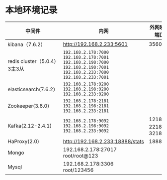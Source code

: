 # 本地环境记录






| 中间件                       | 内网                                                         | 外网映射端口 |
| ---------------------------- | ------------------------------------------------------------ | ------------ |
| kibana（7.6.2）              | http://192.168.2.233:5601                                    | 35601        |
| redis cluster（5.0.4）3主3从 | `192.168.2.178:7000 192.168.2.178:7001 192.168.2.198:7000 192.168.2.198:7001 192.168.2.233:7000 192.168.2.233:7001` |              |
| elasticsearch(7.6.2）        | `192.168.2.178:9200  192.168.2.198:9200 192.168.2.233:9200`  |              |
| Zookeeper(3.6.0)             | `192.168.2.178:2181  192.168.2.198:2181 192.168.2.233:2181`  |              |
| Kafka(2.12-2.4.1)            | `192.168.2.178:9092  192.168.2.198:9092 192.168.2.233:9092`  | 12181，22181，32181 |
| HaProxy(2.0)                 | http://192.168.2.233:18888/stats                             | 18888      |
| Mongo | 192.168.2.178:27017  root/root@123 |  |
| Mysql | 192.168.2.178:3306  root/123456 |  |